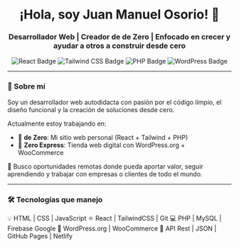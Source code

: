 <h1 align="center">¡Hola, soy Juan Manuel Osorio! 👋</h1>
<h3 align="center">Desarrollador Web | Creador de <strong>de Zero</strong> | Enfocado en crecer y ayudar a otros a construir desde cero</h3>

<p align="center">
  <img src="https://img.shields.io/badge/React-blue?style=for-the-badge&logo=react&logoColor=white" alt="React Badge" />
  <img src="https://img.shields.io/badge/Tailwind-06B6D4?style=for-the-badge&logo=tailwind-css&logoColor=white" alt="Tailwind CSS Badge" />
  <img src="https://img.shields.io/badge/PHP-777BB4?style=for-the-badge&logo=php&logoColor=white" alt="PHP Badge" />
  <img src="https://img.shields.io/badge/WordPress-21759B?style=for-the-badge&logo=wordpress&logoColor=white" alt="WordPress Badge" />
</p>

---

### 🧠 Sobre mí

Soy un desarrollador web autodidacta con pasión por el código limpio, el diseño funcional y la creación de soluciones desde cero.

Actualmente estoy trabajando en:
- 🚀 **de Zero**: Mi sitio web personal (React + Tailwind + PHP)
- 🛒 **Zero Express**: Tienda web digital con WordPress.org + WooCommerce

🎯 Busco oportunidades remotas donde pueda aportar valor, seguir aprendiendo y trabajar con empresas o clientes de todo el mundo.

---

### 🛠️ Tecnologías que manejo

💡 HTML | CSS | JavaScript
⚛️ React | TailwindCSS | Git
💻 PHP | MySQL | Firebase Google
📝 WordPress.org | WooCommerce
🔌 API Rest | JSON | GitHub Pages | Netlify
